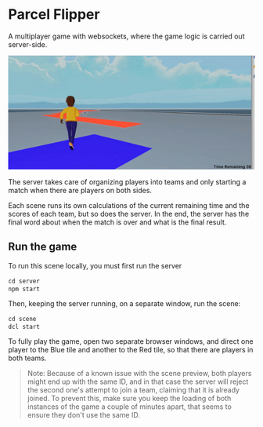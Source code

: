 # Parcel Flipper

A multiplayer game with websockets, where the game logic is carried out server-side.

![](gameplay.gif)

The server takes care of organizing players into teams and only starting a match when there are players on both sides.

Each scene runs its own calculations of the current remaining time and the scores of each team, but so does the server. In the end, the server has the final word about when the match is over and what is the final result.

## Run the game

To run this scene locally, you must first run the server

```
cd server
npm start
```

Then, keeping the server running, on a separate window, run the scene:

```
cd scene
dcl start
```

To fully play the game, open two separate browser windows, and direct one player to the Blue tile and another to the Red tile, so that there are players in both teams.

> Note: Because of a known issue with the scene preview, both players might end up with the same ID, and in that case the server will reject the second one's attempt to join a team, claiming that it is already joined. To prevent this, make sure you keep the loading of both instances of the game a couple of minutes apart, that seems to ensure they don't use the same ID.
